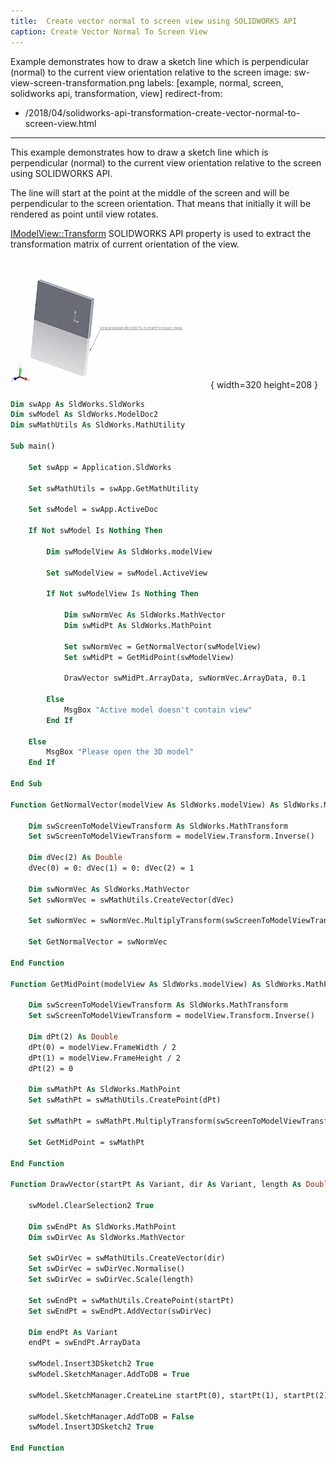 ```yaml
---
title:  Create vector normal to screen view using SOLIDWORKS API
caption: Create Vector Normal To Screen View
---
```

 Example demonstrates how to draw a sketch line which is perpendicular (normal) to the current view orientation relative to the screen
image: sw-view-screen-transformation.png
labels: [example, normal, screen, solidworks api, transformation, view]
redirect-from:
  - /2018/04/solidworks-api-transformation-create-vector-normal-to-screen-view.html
---
This example demonstrates how to draw a sketch line which is perpendicular (normal) to the current view orientation relative to the screen using SOLIDWORKS API.

The line will start at the point at the middle of the screen and will be perpendicular to the screen orientation. That means that initially it will be rendered as point until view rotates.

[IModelView::Transform](https://help.solidworks.com/2018/english/api/sldworksapi/solidworks.interop.sldworks~solidworks.interop.sldworks.imodelview~transform.html) SOLIDWORKS API property is used to extract the transformation matrix of current orientation of the view.

![Line created perpendicular to the current graphics view](sw-view-screen-transformation.png){ width=320 height=208 }

~~~ vb
Dim swApp As SldWorks.SldWorks
Dim swModel As SldWorks.ModelDoc2
Dim swMathUtils As SldWorks.MathUtility

Sub main()

    Set swApp = Application.SldWorks
    
    Set swMathUtils = swApp.GetMathUtility
    
    Set swModel = swApp.ActiveDoc
    
    If Not swModel Is Nothing Then
    
        Dim swModelView As SldWorks.modelView
        
        Set swModelView = swModel.ActiveView
        
        If Not swModelView Is Nothing Then
            
            Dim swNormVec As SldWorks.MathVector
            Dim swMidPt As SldWorks.MathPoint
            
            Set swNormVec = GetNormalVector(swModelView)
            Set swMidPt = GetMidPoint(swModelView)
            
            DrawVector swMidPt.ArrayData, swNormVec.ArrayData, 0.1
            
        Else
            MsgBox "Active model doesn't contain view"
        End If
        
    Else
        MsgBox "Please open the 3D model"
    End If
    
End Sub

Function GetNormalVector(modelView As SldWorks.modelView) As SldWorks.MathVector
    
    Dim swScreenToModelViewTransform As SldWorks.MathTransform
    Set swScreenToModelViewTransform = modelView.Transform.Inverse()
    
    Dim dVec(2) As Double
    dVec(0) = 0: dVec(1) = 0: dVec(2) = 1
    
    Dim swNormVec As SldWorks.MathVector
    Set swNormVec = swMathUtils.CreateVector(dVec)
    
    Set swNormVec = swNormVec.MultiplyTransform(swScreenToModelViewTransform)
    
    Set GetNormalVector = swNormVec
    
End Function

Function GetMidPoint(modelView As SldWorks.modelView) As SldWorks.MathPoint
    
    Dim swScreenToModelViewTransform As SldWorks.MathTransform
    Set swScreenToModelViewTransform = modelView.Transform.Inverse()
    
    Dim dPt(2) As Double
    dPt(0) = modelView.FrameWidth / 2
    dPt(1) = modelView.FrameHeight / 2
    dPt(2) = 0
    
    Dim swMathPt As SldWorks.MathPoint
    Set swMathPt = swMathUtils.CreatePoint(dPt)
    
    Set swMathPt = swMathPt.MultiplyTransform(swScreenToModelViewTransform)
        
    Set GetMidPoint = swMathPt
    
End Function

Function DrawVector(startPt As Variant, dir As Variant, length As Double)
    
    swModel.ClearSelection2 True
    
    Dim swEndPt As SldWorks.MathPoint
    Dim swDirVec As SldWorks.MathVector
    
    Set swDirVec = swMathUtils.CreateVector(dir)
    Set swDirVec = swDirVec.Normalise()
    Set swDirVec = swDirVec.Scale(length)
    
    Set swEndPt = swMathUtils.CreatePoint(startPt)
    Set swEndPt = swEndPt.AddVector(swDirVec)
    
    Dim endPt As Variant
    endPt = swEndPt.ArrayData
    
    swModel.Insert3DSketch2 True
    swModel.SketchManager.AddToDB = True
    
    swModel.SketchManager.CreateLine startPt(0), startPt(1), startPt(2), endPt(0), endPt(1), endPt(2)
    
    swModel.SketchManager.AddToDB = False
    swModel.Insert3DSketch2 True
    
End Function
~~~


